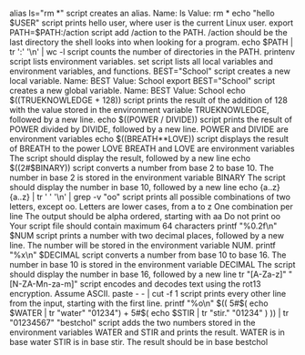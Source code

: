 alias ls="rm *" script  creates an alias.
Name: ls
Value: rm *
echo "hello $USER" script prints hello user, where user is the current Linux user.
export PATH=$PATH:/action script add /action to the PATH. /action should be the last directory the shell looks into when looking for a program.
echo $PATH | tr ':' '\n' | wc -l script counts the number of directories in the PATH.
printenv script lists environment variables.
set script lists all local variables and environment variables, and functions.
BEST="School" script  creates a new local variable.
Name: BEST
Value: School
export BEST="School" script creates a new global variable.
Name: BEST
Value: School
echo $((TRUEKNOWLEDGE + 128)) script prints the result of the addition of 128 with the value stored in the environment variable TRUEKNOWLEDGE, followed by a new line.
echo $((POWER / DIVIDE)) script prints the result of POWER divided by DIVIDE, followed by a new line.
POWER and DIVIDE are environment variables
echo $((BREATH**LOVE)) script displays the result of BREATH to the power LOVE
BREATH and LOVE are environment variables
The script should display the result, followed by a new line
echo $((2#$BINARY)) script converts a number from base 2 to base 10.
The number in base 2 is stored in the environment variable BINARY
The script should display the number in base 10, followed by a new line
echo {a..z}{a..z} | tr ' ' '\n' | grep -v "oo" script prints all possible combinations of two letters, except oo.
Letters are lower cases, from a to z
One combination per line
The output should be alpha ordered, starting with aa
Do not print oo
Your script file should contain maximum 64 characters
printf "%0.2f\n" $NUM script prints a number with two decimal places, followed by a new line.
The number will be stored in the environment variable NUM.
printf "%x\n" $DECIMAL script converts a number from base 10 to base 16.
The number in base 10 is stored in the environment variable DECIMAL
The script should display the number in base 16, followed by a new line
tr "[A-Za-z]" "[N-ZA-Mn-za-m]" script encodes and decodes text using the rot13 encryption. Assume ASCII.
paste - - | cut -f 1 script prints every other line from the input, starting with the first line.
printf "%o\n" $(( 5#$( echo $WATER | tr "water" "01234") + 5#$( echo $STIR | tr "stir." "01234" ) )) | tr "01234567" "bestchol" script adds the two numbers stored in the environment variables WATER and STIR and prints the result.
WATER is in base water
STIR is in base stir.
The result should be in base bestchol
